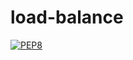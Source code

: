 # load-balance

[![PEP8](https://app.travis-ci.com/uadson/load-balance.svg?branch=main)](https://app.travis-ci.com/uadson/load-balance)